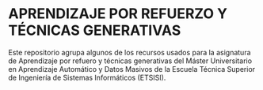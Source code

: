 # APRENDIZAJE POR REFUERZO Y TÉCNICAS GENERATIVAS

Este repositorio agrupa algunos de los recursos usados para la asignatura de
Aprendizaje por refuero y técnicas generativas del Máster Universitario en Aprendizaje Automático y Datos Masivos de la Escuela Técnica Superior de Ingeniería de Sistemas Informáticos  (ETSISI).



